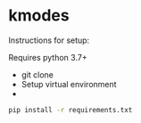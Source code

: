 # kmodes
Instructions for setup:

Requires python 3.7+
- git clone  
- Setup virtual environment
 - 
```bash
pip install -r requirements.txt
```
